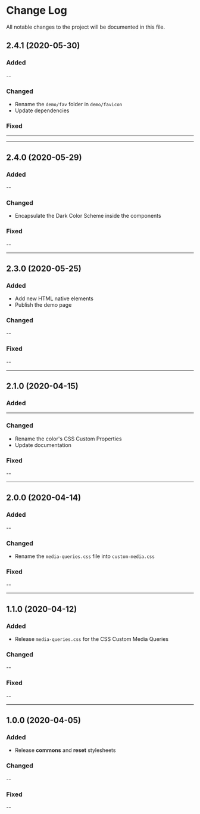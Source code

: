 # Change Log

All notable changes to the project will be documented in this file.

## 2.4.1 (2020-05-30)

### Added

--

### Changed

- Rename the `demo/fav` folder in `demo/favicon`
- Update dependencies

### Fixed

---

---

## 2.4.0 (2020-05-29)

### Added

--

### Changed

- Encapsulate the Dark Color Scheme inside the components

### Fixed

--

---

## 2.3.0 (2020-05-25)

### Added

- Add new HTML native elements
- Publish the demo page

### Changed

--

### Fixed

--

---

## 2.1.0 (2020-04-15)

### Added

---

### Changed

- Rename the color's CSS Custom Properties
- Update documentation

### Fixed

--

---

## 2.0.0 (2020-04-14)

### Added

--

### Changed

- Rename the `media-queries.css` file into `custom-media.css`

### Fixed

--

---

## 1.1.0 (2020-04-12)

### Added

- Release `media-queries.css` for the CSS Custom Media Queries

### Changed

--

### Fixed

--

---

## 1.0.0 (2020-04-05)

### Added

- Release **commons** and **reset** stylesheets

### Changed

--

### Fixed

--
